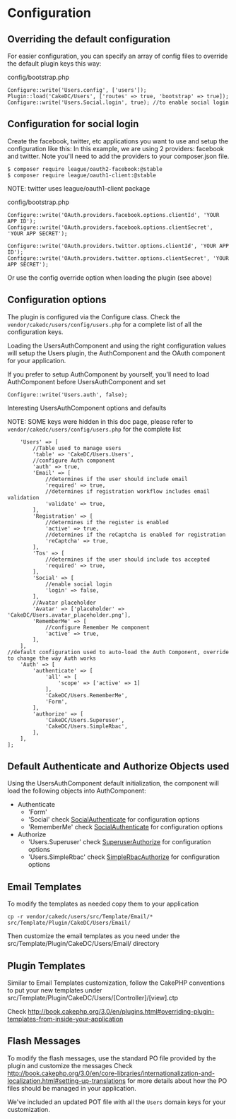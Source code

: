 Configuration
=============

Overriding the default configuration
-------------------------

For easier configuration, you can specify an array of config files to override the default plugin keys this way:

config/bootstrap.php
```
Configure::write('Users.config', ['users']);
Plugin::load('CakeDC/Users', ['routes' => true, 'bootstrap' => true]);
Configure::write('Users.Social.login', true); //to enable social login
```

Configuration for social login
---------------------

Create the facebook, twitter, etc applications you want to use and setup the configuration like this:
In this example, we are using 2 providers: facebook and twitter. Note you'll need to add the providers to
your composer.json file.

```
$ composer require league/oauth2-facebook:@stable
$ composer require league/oauth1-client:@stable
```

NOTE: twitter uses league/oauth1-client package

config/bootstrap.php
```
Configure::write('OAuth.providers.facebook.options.clientId', 'YOUR APP ID');
Configure::write('OAuth.providers.facebook.options.clientSecret', 'YOUR APP SECRET');

Configure::write('OAuth.providers.twitter.options.clientId', 'YOUR APP ID');
Configure::write('OAuth.providers.twitter.options.clientSecret', 'YOUR APP SECRET');
```

Or use the config override option when loading the plugin (see above)

Configuration options
---------------------

The plugin is configured via the Configure class. Check the `vendor/cakedc/users/config/users.php`
for a complete list of all the configuration keys.

Loading the UsersAuthComponent and using the right configuration values will setup the Users plugin,
the AuthComponent and the OAuth component for your application.

If you prefer to setup AuthComponent by yourself, you'll need to load AuthComponent before UsersAuthComponent
and set
```
Configure::write('Users.auth', false);
```

Interesting UsersAuthComponent options and defaults

NOTE: SOME keys were hidden in this doc page, please refer to `vendor/cakedc/users/config/users.php` for the complete list

```
    'Users' => [
        //Table used to manage users
        'table' => 'CakeDC/Users.Users',
        //configure Auth component
        'auth' => true,
        'Email' => [
            //determines if the user should include email
            'required' => true,
            //determines if registration workflow includes email validation
            'validate' => true,
        ],
        'Registration' => [
            //determines if the register is enabled
            'active' => true,
            //determines if the reCaptcha is enabled for registration
            'reCaptcha' => true,
        ],
        'Tos' => [
            //determines if the user should include tos accepted
            'required' => true,
        ],
        'Social' => [
            //enable social login
            'login' => false,
        ],
        //Avatar placeholder
        'Avatar' => ['placeholder' => 'CakeDC/Users.avatar_placeholder.png'],
        'RememberMe' => [
            //configure Remember Me component
            'active' => true,
        ],
    ],
//default configuration used to auto-load the Auth Component, override to change the way Auth works
    'Auth' => [
        'authenticate' => [
            'all' => [
                'scope' => ['active' => 1]
            ],
            'CakeDC/Users.RememberMe',
            'Form',
        ],
        'authorize' => [
            'CakeDC/Users.Superuser',
            'CakeDC/Users.SimpleRbac',
        ],
    ],
];

```

Default Authenticate and Authorize Objects used
------------------------

Using the UsersAuthComponent default initialization, the component will load the following objects into AuthComponent:
* Authenticate
  * 'Form'
  * 'Social' check [SocialAuthenticate](SocialAuthenticate.md) for configuration options
  * 'RememberMe' check [SocialAuthenticate](RememberMeAuthenticate.md) for configuration options
* Authorize
  * 'Users.Superuser' check [SuperuserAuthorize](SuperuserAuthorize.md) for configuration options
  * 'Users.SimpleRbac' check [SimpleRbacAuthorize](SimpleRbacAuthorize.md) for configuration options

Email Templates
---------------

To modify the templates as needed copy them to your application

```
cp -r vendor/cakedc/users/src/Template/Email/* src/Template/Plugin/CakeDC/Users/Email/
```

Then customize the email templates as you need under the src/Template/Plugin/CakeDC/Users/Email/ directory

Plugin Templates
---------------

Similar to Email Templates customization, follow the CakePHP conventions to put your new templates under
src/Template/Plugin/CakeDC/Users/[Controller]/[view].ctp

Check http://book.cakephp.org/3.0/en/plugins.html#overriding-plugin-templates-from-inside-your-application

Flash Messages
---------------

To modify the flash messages, use the standard PO file provided by the plugin and customize the messages
Check http://book.cakephp.org/3.0/en/core-libraries/internationalization-and-localization.html#setting-up-translations
for more details about how the PO files should be managed in your application.

We've included an updated POT file with all the `Users` domain keys for your customization.
